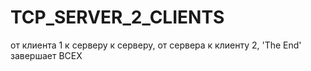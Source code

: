 # TCP_SERVER_2_CLIENTS
от клиента 1 к серверу к серверу, от сервера к клиенту 2, 'The End' завершает ВСЕХ
